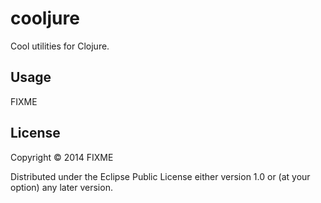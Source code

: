 # cooljure

Cool utilities for Clojure.

## Usage

FIXME

## License

Copyright © 2014 FIXME

Distributed under the Eclipse Public License either version 1.0 or (at
your option) any later version.
